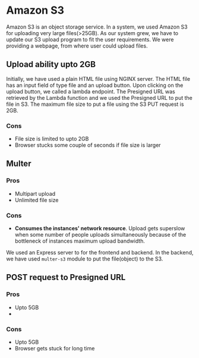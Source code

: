 # Amazon S3
Amazon S3 is an object storage service. In a system, we used Amazon S3 for uploading very large files(>25GB). As our system grew, we have to update our 
S3 upload program to fit the user requirements. We were providing a webpage, from where user could upload files.

## Upload ability upto 2GB
Initially, we have used a plain HTML file using NGINX server. The HTML file has an input field of type file and an upload button. Upon clicking on the upload button, 
we called a lambda endpoint. The Presigned URL was retrieved by the Lambda function and we used the Presigned URL to put the file in S3. The maximum file size to put
a file using the S3 PUT request is 2GB.              
### Cons
- File size is limited to upto 2GB
- Browser stucks some couple of seconds if file size is larger



## Multer
### Pros
- Multipart upload
- Unlimited file size

### Cons
- **Consumes the instances' network resource**. Upload gets superslow when some number of people uploads simultaneously because of the bottleneck of instances maximum upload bandwidth.

We used an Express server to for the frontend and backend. In the backend, we have used `multer-s3` module to put the file(object) to the S3.


## POST request to Presigned URL
### Pros
- Upto 5GB
- 
### Cons
- Upto 5GB
- Browser gets stuck for long time
